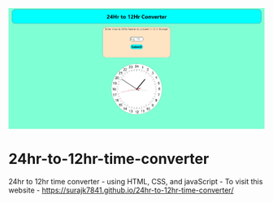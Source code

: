 ![Alt Text](https://github.com/Surajk7841/24hr-to-12hr-time-converter/blob/main/img.png)


# 24hr-to-12hr-time-converter
24hr to 12hr time converter - using HTML, CSS, and javaScript -
To visit this website - https://surajk7841.github.io/24hr-to-12hr-time-converter/
